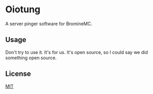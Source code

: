 # Oiotung

A server pinger software for BromineMC.

## Usage

Don't try to use it. It's for us. It's open source, so I could say we did something open source.

## License

[MIT](LICENSE)